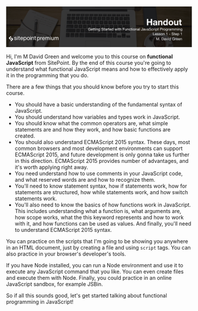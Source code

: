 ![](headings/1.1.png)

Hi, I'm M David Green and welcome you to this course on **functional JavaScript** from SitePoint. By the end of this course you're going to understand what functional JavaScript means and how to effectively apply it in the programming that you do.

There are a few things that you should know before you try to start this course.

* You should have a basic understanding of the fundamental syntax of JavaScript.
* You should understand how variables and types work in JavaScript. 
* You should know what the common operators are, what simple statements are and how they work, and how basic functions are created. 
* You should also understand ECMAScript 2015 syntax. These days, most common browsers and most development environments can support ECMAScript 2015, and future development is only gonna take us further in this direction. ECMAScript 2015 provides number of advantages, and it's worth applying right away.
* You need understand how to use comments in your JavaScript code, and what reserved words are and how to recognize them.
* You'll need to know statement syntax, how if statements work, how for statements are structured, how while statements work, and how switch statements work.
* You'll also need to know the basics of how functions work in JavaScript. This includes understanding what a function is, what arguments are, how scope works, what the this keyword represents and how to work with it, and how functions can be used as values. And finally, you'll need to understand ECMAScript 2015 syntax.

You can practice on the scripts that I'm going to be showing you anywhere in an HTML document, just by creating a file and using `script` tags. You can also practice in your browser's developer's tools.

If you have Node installed, you can run a Node environment and use it to execute any JavaScript command that you like. You can even create files and execute them with Node. Finally, you could practice in an online JavaScript sandbox, for example JSBin.

So if all this sounds good, let's get started talking about functional programming in JavaScript!

